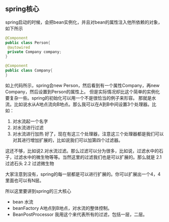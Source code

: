 ## spring核心

spring启动的时候，会把bean实例化，并且对bean的属性注入他所依赖的对象，如下所示

```java
@Component
public class Person{
 @autowired
 private Company company;
}

@Component
public class Company{
}
```

如上代码所示，spring会new Person，然后看到有一个属性Company，再new Company，然后设置到Person的属性上。
但是实际情况却比这个简单的实例化要复杂一些。spring的初始化可以用一个不是很恰当的例子来形容。
那就是水流。比如说水从A地点流向B地点。那么我可以在A到B中间设置3个处理器。比如：
1. 对水流起一个名字
2. 对水流进行过滤
3. 对水流进行加热
好了，现在有这三个处理器，注意这三个处理器都是我们可以对其进行增加扩展的，比如说我们可以加第四个过滤器。

这还不够，比如说2.对水流过滤。那么过滤可以分为很多，比如说，过滤水中的石子，过滤水中的微生物等等。当然这里的过滤我们也是可以扩展的。那么就是
2.1 过滤石头
2.2 过滤微生物

大家注意到没有，spring的每一层都是可以进行扩展的。你可以扩展出一个4，4里面也可以有N层。

所以这里要讲到spring的三大核心
* bean 水流
* beanFactory A地点到B地点，对水流的整体控制。
* BeanPostProcessor 我用这个来代表所有的过滤，包括一层，二层。
